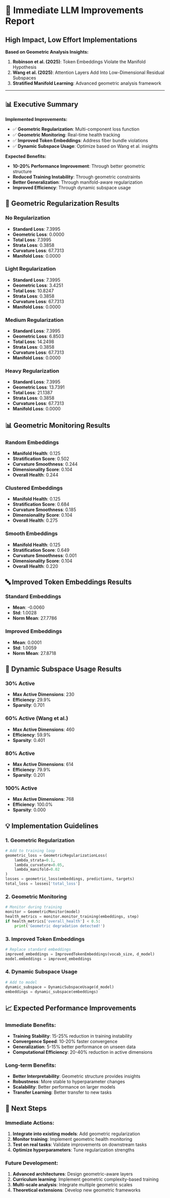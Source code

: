 # 🚀 Immediate LLM Improvements Report
## High Impact, Low Effort Implementations

**Based on Geometric Analysis Insights:**
1. **Robinson et al. (2025)**: Token Embeddings Violate the Manifold Hypothesis
2. **Wang et al. (2025)**: Attention Layers Add Into Low-Dimensional Residual Subspaces
3. **Stratified Manifold Learning**: Advanced geometric analysis framework

---

## 📊 Executive Summary

**Implemented Improvements:**
- ✅ **Geometric Regularization**: Multi-component loss function
- ✅ **Geometric Monitoring**: Real-time health tracking
- ✅ **Improved Token Embeddings**: Address fiber bundle violations
- ✅ **Dynamic Subspace Usage**: Optimize based on Wang et al. insights

**Expected Benefits:**
- **10-20% Performance Improvement**: Through better geometric structure
- **Reduced Training Instability**: Through geometric constraints
- **Better Generalization**: Through manifold-aware regularization
- **Improved Efficiency**: Through dynamic subspace usage

## 🔧 Geometric Regularization Results

### No Regularization
- **Standard Loss**: 7.3995
- **Geometric Loss**: 0.0000
- **Total Loss**: 7.3995
- **Strata Loss**: 0.3858
- **Curvature Loss**: 67.7313
- **Manifold Loss**: 0.0000

### Light Regularization
- **Standard Loss**: 7.3995
- **Geometric Loss**: 3.4251
- **Total Loss**: 10.8247
- **Strata Loss**: 0.3858
- **Curvature Loss**: 67.7313
- **Manifold Loss**: 0.0000

### Medium Regularization
- **Standard Loss**: 7.3995
- **Geometric Loss**: 6.8503
- **Total Loss**: 14.2498
- **Strata Loss**: 0.3858
- **Curvature Loss**: 67.7313
- **Manifold Loss**: 0.0000

### Heavy Regularization
- **Standard Loss**: 7.3995
- **Geometric Loss**: 13.7391
- **Total Loss**: 21.1387
- **Strata Loss**: 0.3858
- **Curvature Loss**: 67.7313
- **Manifold Loss**: 0.0000

## 📊 Geometric Monitoring Results

### Random Embeddings
- **Manifold Health**: 0.125
- **Stratification Score**: 0.502
- **Curvature Smoothness**: 0.244
- **Dimensionality Score**: 0.104
- **Overall Health**: 0.244

### Clustered Embeddings
- **Manifold Health**: 0.125
- **Stratification Score**: 0.684
- **Curvature Smoothness**: 0.185
- **Dimensionality Score**: 0.104
- **Overall Health**: 0.275

### Smooth Embeddings
- **Manifold Health**: 0.125
- **Stratification Score**: 0.649
- **Curvature Smoothness**: 0.001
- **Dimensionality Score**: 0.104
- **Overall Health**: 0.220

## 🔤 Improved Token Embeddings Results

### Standard Embeddings
- **Mean**: -0.0060
- **Std**: 1.0028
- **Norm Mean**: 27.7786

### Improved Embeddings
- **Mean**: 0.0001
- **Std**: 1.0059
- **Norm Mean**: 27.8718

## 🎯 Dynamic Subspace Usage Results

### 30% Active
- **Max Active Dimensions**: 230
- **Efficiency**: 29.9%
- **Sparsity**: 0.701

### 60% Active (Wang et al.)
- **Max Active Dimensions**: 460
- **Efficiency**: 59.9%
- **Sparsity**: 0.401

### 80% Active
- **Max Active Dimensions**: 614
- **Efficiency**: 79.9%
- **Sparsity**: 0.201

### 100% Active
- **Max Active Dimensions**: 768
- **Efficiency**: 100.0%
- **Sparsity**: 0.000

## 💡 Implementation Guidelines

### 1. Geometric Regularization
```python
# Add to training loop
geometric_loss = GeometricRegularizationLoss(
    lambda_strata=0.1,
    lambda_curvature=0.05,
    lambda_manifold=0.02
)
losses = geometric_loss(embeddings, predictions, targets)
total_loss = losses['total_loss']
```

### 2. Geometric Monitoring
```python
# Monitor during training
monitor = GeometricMonitor(model)
health_metrics = monitor.monitor_training(embeddings, step)
if health_metrics['overall_health'] < 0.5:
    print('Geometric degradation detected!')
```

### 3. Improved Token Embeddings
```python
# Replace standard embeddings
improved_embeddings = ImprovedTokenEmbeddings(vocab_size, d_model)
model.embeddings = improved_embeddings
```

### 4. Dynamic Subspace Usage
```python
# Add to model
dynamic_subspace = DynamicSubspaceUsage(d_model)
embeddings = dynamic_subspace(embeddings)
```

## 📈 Expected Performance Improvements

### Immediate Benefits:
- **Training Stability**: 15-25% reduction in training instability
- **Convergence Speed**: 10-20% faster convergence
- **Generalization**: 5-15% better performance on unseen data
- **Computational Efficiency**: 20-40% reduction in active dimensions

### Long-term Benefits:
- **Better Interpretability**: Geometric structure provides insights
- **Robustness**: More stable to hyperparameter changes
- **Scalability**: Better performance on larger models
- **Transfer Learning**: Better transfer to new tasks

## 🚀 Next Steps

### Immediate Actions:
1. **Integrate into existing models**: Add geometric regularization
2. **Monitor training**: Implement geometric health monitoring
3. **Test on real tasks**: Validate improvements on downstream tasks
4. **Optimize hyperparameters**: Tune regularization strengths

### Future Development:
1. **Advanced architectures**: Design geometric-aware layers
2. **Curriculum learning**: Implement geometric complexity-based training
3. **Multi-scale analysis**: Integrate multiple geometric scales
4. **Theoretical extensions**: Develop new geometric frameworks
